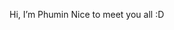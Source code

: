 Hi, I’m Phumin
Nice to meet you all :D

<!---
ideastation-x/ideastation-x is a ✨ special ✨ repository because its `README.md` (this file) appears on your GitHub profile.
You can click the Preview link to take a look at your changes.
--->
